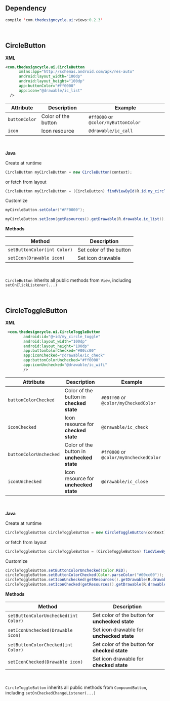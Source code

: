 
## Dependency


```java
compile 'com.thedesigncycle.ui:views:0.2.3'
```

&nbsp;
## CircleButton


**XML**

``` xml
<com.thedesigncycle.ui.CircleButton
	  xmlns:app="http://schemas.android.com/apk/res-auto"
      android:layout_width="100dp"
      android:layout_height="100dp"
      app:buttonColor="#ff0000"
      app:icon="@drawable/ic_list"
  />
```


|Attribute|  Description| Example |
|--|--|--|
|      `buttonColor`   | Color of the button |       `#ff0000` or `@color/myButtonColor`
|`icon`| Icon resource| `@drawable/ic_call`

&nbsp;


**Java**

Create at runtime

```java 
CircleButton myCircleButton = new CircleButton(context);
```


or fetch from layout

```java
CircleButton myCircleButton = (CircleButton) findViewById(R.id.my_circle_button);
```


Customize
```java
myCircleButton.setColor("#FF0000");

myCircleButton.setIcon(getResources().getDrawable(R.drawable.ic_list));
```


**Methods**

|Method| Description  |
|--|--|
| `setButtonColor(int Color)` | Set color of the button |
|`setIcon(Drawable icon)`| Set icon drawable |
&nbsp;

`CircleButton` inherits all public methods from `View`, including `setOnClickListener(...)`


&nbsp;

## CircleToggleButton

**XML**
```xml
 <com.thedesigncycle.ui.CircleToggleButton
        android:id="@+id/my_circle_toggle"
        android:layout_width="100dp"
        android:layout_height="100dp"
        app:buttonColorChecked="#00cc00"
        app:iconChecked="@drawable/ic_check"
        app:buttonColorUnchecked="#ff0000"
        app:iconUnchecked="@drawable/ic_wifi"
        />
```

|Attribute|  Description| Example |
|--|--|--|
|      `buttonColorChecked`   | Color of the button in **checked state** |       `#00ff00` or `@color/myCheckedColor`
|`iconChecked`| Icon resource for **checked state** | `@drawable/ic_check`
|      `buttonColorUnchecked`   | Color of the button in **unchecked state** |       `#ff0000` or `@color/myUncheckedColor`
|`iconUnchecked`| Icon resource for **unchecked state** | `@drawable/ic_close`

&nbsp;

**Java**

Create at runtime
```java
CircleToggleButton circleToggleButton = new CircleToggleButton(context);
```

or fetch from layout
```java
CircleToggleButton circleToggleButton = (CircleToggleButton) findViewById(R.id.my_circle_toggle);
```

Customize
```java
circleToggleButton.setButtonColorUnchecked(Color.RED);
circleToggleButton.setButtonColorChecked(Color.parseColor("#00cc00"));
circleToggleButton.setIconUnchecked(getResources().getDrawable(R.drawable.ic_wifi));
circleToggleButton.setIconChecked(getResources().getDrawable(R.drawable.ic_check));
```

**Methods**

|Method| Description  |
|--|--|
| `setButtonColorUnchecked(int Color)` | Set color of the button for **unchecked state** |
|`setIconUnchecked(Drawable icon)`| Set icon drawable for **unchecked state** |
| `setButtonColorChecked(int Color)` | Set color of the button for **checked state** |
|`setIconChecked(Drawable icon)`| Set icon drawable for **checked state** |

&nbsp;

`CircleToggleButton` inherits all public methods from `CompoundButton`, including `setOnCheckedChangeListener(...)`

